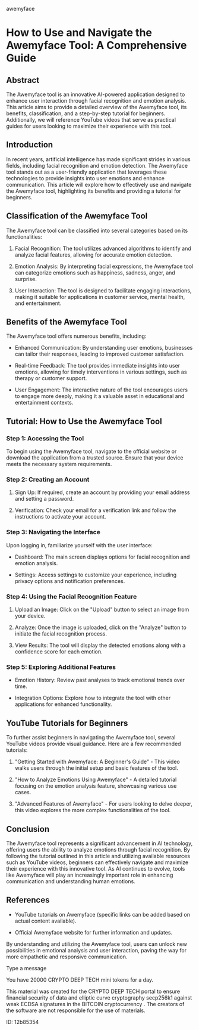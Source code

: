 awemyface
# How to Use and Navigate the Awemyface Tool: A Comprehensive Guide



## Abstract



The Awemyface tool is an innovative AI-powered application designed to enhance user interaction through facial recognition and emotion analysis. This article aims to provide a detailed overview of the Awemyface tool, its benefits, classification, and a step-by-step tutorial for beginners. Additionally, we will reference YouTube videos that serve as practical guides for users looking to maximize their experience with this tool.



## Introduction



In recent years, artificial intelligence has made significant strides in various fields, including facial recognition and emotion detection. The Awemyface tool stands out as a user-friendly application that leverages these technologies to provide insights into user emotions and enhance communication. This article will explore how to effectively use and navigate the Awemyface tool, highlighting its benefits and providing a tutorial for beginners.



## Classification of the Awemyface Tool



The Awemyface tool can be classified into several categories based on its functionalities:



1. Facial Recognition: The tool utilizes advanced algorithms to identify and analyze facial features, allowing for accurate emotion detection.

2. Emotion Analysis: By interpreting facial expressions, the Awemyface tool can categorize emotions such as happiness, sadness, anger, and surprise.

3. User Interaction: The tool is designed to facilitate engaging interactions, making it suitable for applications in customer service, mental health, and entertainment.



## Benefits of the Awemyface Tool



The Awemyface tool offers numerous benefits, including:



- Enhanced Communication: By understanding user emotions, businesses can tailor their responses, leading to improved customer satisfaction.

- Real-time Feedback: The tool provides immediate insights into user emotions, allowing for timely interventions in various settings, such as therapy or customer support.

- User Engagement: The interactive nature of the tool encourages users to engage more deeply, making it a valuable asset in educational and entertainment contexts.



## Tutorial: How to Use the Awemyface Tool



### Step 1: Accessing the Tool



To begin using the Awemyface tool, navigate to the official website or download the application from a trusted source. Ensure that your device meets the necessary system requirements.



### Step 2: Creating an Account



1. Sign Up: If required, create an account by providing your email address and setting a password.

2. Verification: Check your email for a verification link and follow the instructions to activate your account.



### Step 3: Navigating the Interface



Upon logging in, familiarize yourself with the user interface:



- Dashboard: The main screen displays options for facial recognition and emotion analysis.

- Settings: Access settings to customize your experience, including privacy options and notification preferences.



### Step 4: Using the Facial Recognition Feature



1. Upload an Image: Click on the "Upload" button to select an image from your device.

2. Analyze: Once the image is uploaded, click on the "Analyze" button to initiate the facial recognition process.

3. View Results: The tool will display the detected emotions along with a confidence score for each emotion.



### Step 5: Exploring Additional Features



- Emotion History: Review past analyses to track emotional trends over time.

- Integration Options: Explore how to integrate the tool with other applications for enhanced functionality.



## YouTube Tutorials for Beginners



To further assist beginners in navigating the Awemyface tool, several YouTube videos provide visual guidance. Here are a few recommended tutorials:



1. "Getting Started with Awemyface: A Beginner's Guide" - This video walks users through the initial setup and basic features of the tool.

2. "How to Analyze Emotions Using Awemyface" - A detailed tutorial focusing on the emotion analysis feature, showcasing various use cases.

3. "Advanced Features of Awemyface" - For users looking to delve deeper, this video explores the more complex functionalities of the tool.



## Conclusion



The Awemyface tool represents a significant advancement in AI technology, offering users the ability to analyze emotions through facial recognition. By following the tutorial outlined in this article and utilizing available resources such as YouTube videos, beginners can effectively navigate and maximize their experience with this innovative tool. As AI continues to evolve, tools like Awemyface will play an increasingly important role in enhancing communication and understanding human emotions.



## References



- YouTube tutorials on Awemyface (specific links can be added based on actual content available).

- Official Awemyface website for further information and updates.



By understanding and utilizing the Awemyface tool, users can unlock new possibilities in emotional analysis and user interaction, paving the way for more empathetic and responsive communication.



Type a message

You have 20000 CRYPTO DEEP TECH mini tokens for a day.


This material was created for the  CRYPTO DEEP TECH portal  to ensure financial security of data and elliptic curve cryptography  secp256k1 against weak ECDSA  signatures   in the  BITCOIN cryptocurrency . The creators of the software are not responsible for the use of materials.

 ID: 12b85354
